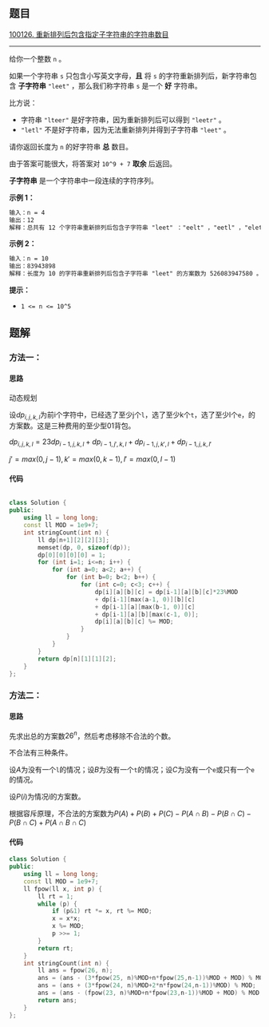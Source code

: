 ## 题目

[100126. 重新排列后包含指定子字符串的字符串数目](https://leetcode.cn/problems/number-of-strings-which-can-be-rearranged-to-contain-substring/description/)

---

给你一个整数 `n` 。

如果一个字符串 `s` 只包含小写英文字母，**且** 将 `s` 的字符重新排列后，新字符串包含 **子字符串** `"leet"` ，那么我们称字符串 `s` 是一个 **好** 字符串。

比方说：

-   字符串 `"lteer"` 是好字符串，因为重新排列后可以得到 `"leetr"` 。
-   `"letl"` 不是好字符串，因为无法重新排列并得到子字符串 `"leet"` 。

请你返回长度为 `n` 的好字符串 **总** 数目。

由于答案可能很大，将答案对 `10^9 + 7` **取余** 后返回。

**子字符串** 是一个字符串中一段连续的字符序列。

**示例 1：**

```txt
输入：n = 4
输出：12
解释：总共有 12 个字符串重新排列后包含子字符串 "leet" ："eelt" ，"eetl" ，"elet" ，"elte" ，"etel" ，"etle" ，"leet" ，"lete" ，"ltee" ，"teel" ，"tele" 和 "tlee" 。
```

**示例 2：**

```txt
输入：n = 10
输出：83943898
解释：长度为 10 的字符串重新排列后包含子字符串 "leet" 的方案数为 526083947580 。所以答案为 526083947580 % (109 + 7) = 83943898 。
```
  

**提示：**

-   `1 <= n <= 10^5`

  

## 题解

### 方法一：

#### 思路

动态规划

设$dp_{i,j,k,l}$为前i个字符中，已经选了至少j个`l`，选了至少k个`t`，选了至少l个`e`，的方案数。这是三种费用的至少型01背包。

$dp_{i,j,k,l} = 23 dp_{i-1,j,k,l} + dp_{i-1, j', k, l} + dp_{i-1, j, k', l} + dp_{i-1, j, k, l'}$

$j'= max(0,j-1), k'= max(0,k-1), l'= max(0,l-1)$


#### 代码

```C++

class Solution {
public:
    using ll = long long;
    const ll MOD = 1e9+7;
    int stringCount(int n) {
        ll dp[n+1][2][2][3];
        memset(dp, 0, sizeof(dp));
        dp[0][0][0][0] = 1;
        for (int i=1; i<=n; i++) {
            for (int a=0; a<2; a++) {
                for (int b=0; b<2; b++) {
                    for (int c=0; c<3; c++) {
                        dp[i][a][b][c] = dp[i-1][a][b][c]*23%MOD
                        + dp[i-1][max(a-1, 0)][b][c]
                        + dp[i-1][a][max(b-1, 0)][c]
                        + dp[i-1][a][b][max(c-1, 0)];
                        dp[i][a][b][c] %= MOD;
                    }
                }
            }
        }
        return dp[n][1][1][2];
    }
};
```

### 方法二：

#### 思路

先求出总的方案数$26^n$，然后考虑移除不合法的个数。

不合法有三种条件。

设$A$为没有一个`l`的情况；设$B$为没有一个`t`的情况；设$C$为没有一个`e`或只有一个`e`的情况。

设$P(i)$为情况$i$的方案数。

根据容斥原理，不合法的方案数为$P(A)+P(B)+P(C)-P(A\cap B) - P(B\cap C) - P(B\cap C) + P(A\cap B \cap C)$


#### 代码

```C++
class Solution {
public:
    using ll = long long;
    const ll MOD = 1e9+7;
    ll fpow(ll x, int p) {
        ll rt = 1;
        while (p) {
            if (p&1) rt *= x, rt %= MOD;
            x = x*x;
            x %= MOD;
            p >>= 1;
        }
        return rt;
    }
    int stringCount(int n) {
        ll ans = fpow(26, n);
        ans = (ans - (3*fpow(25, n)%MOD+n*fpow(25,n-1))%MOD + MOD) % MOD;
        ans = (ans + (3*fpow(24, n)%MOD+2*n*fpow(24,n-1))%MOD) % MOD;
        ans = (ans - (fpow(23, n)%MOD+n*fpow(23,n-1))%MOD + MOD) % MOD;
        return ans;
    }
};
```
